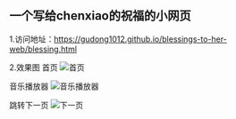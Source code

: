 ## 一个写给chenxiao的祝福的小网页

1.访问地址：https://gudong1012.github.io/blessings-to-her-web/blessing.html

2.效果图
首页
![首页](https://s21.ax1x.com/2024/06/20/pkDS0Qf.jpg)

音乐播放器
![音乐播放器](https://s21.ax1x.com/2024/06/20/pkDSDOS.jpg)

跳转下一页
![下一页](https://s21.ax1x.com/2024/06/20/pkDSseg.jpg)
